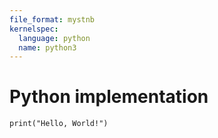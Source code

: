 ```yaml
---
file_format: mystnb
kernelspec:
  language: python
  name: python3
---
```


# Python implementation

```{code-cell} python
print("Hello, World!")
```
